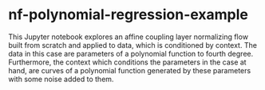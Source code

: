# nf-polynomial-regression-example
This Jupyter notebook explores an affine coupling layer normalizing flow built from scratch and applied to data, which is conditioned by context. The data in this case are parameters of a polynomial function to fourth degree. Furthermore, the context which conditions the parameters in the case at hand, are curves of a polynomial function generated by these parameters with some noise added to them.

